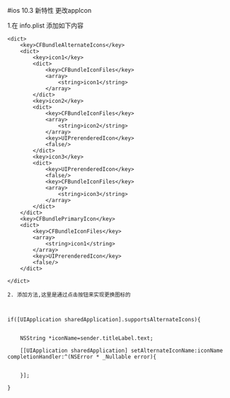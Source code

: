 #ios 10.3 新特性 更改appIcon

1.在 info.plist 添加如下内容

	<dict>
		<key>CFBundleAlternateIcons</key>
		<dict>
			<key>icon1</key>
			<dict>
				<key>CFBundleIconFiles</key>
				<array>
					<string>icon1</string>
				</array>
			</dict>
			<key>icon2</key>
			<dict>
				<key>CFBundleIconFiles</key>
				<array>
					<string>icon2</string>
				</array>
				<key>UIPrerenderedIcon</key>
				<false/>
			</dict>
			<key>icon3</key>
			<dict>
				<key>UIPrerenderedIcon</key>
				<false/>
				<key>CFBundleIconFiles</key>
				<array>
					<string>icon3</string>
				</array>
			</dict>
		</dict>
		<key>CFBundlePrimaryIcon</key>
		<dict>
			<key>CFBundleIconFiles</key>
			<array>
				<string>icon1</string>
			</array>
			<key>UIPrerenderedIcon</key>
			<false/>
		</dict>
    
	</dict>
	
	2. 添加方法,这里是通过点击按钮来实现更换图标的
	
	

    if([UIApplication sharedApplication].supportsAlternateIcons){
    
        
        NSString *iconName=sender.titleLabel.text;
        
        [[UIApplication sharedApplication] setAlternateIconName:iconName completionHandler:^(NSError * _Nullable error){
        
        
        }];
        
    }
    

